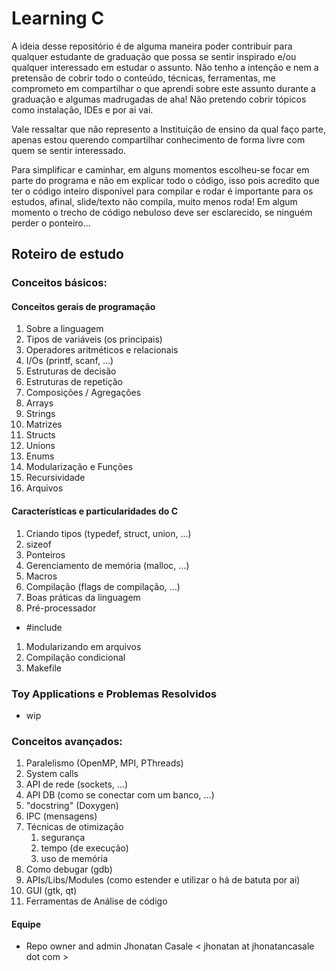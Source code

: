 # Learning C

  A ideia desse repositório é de alguma maneira poder contribuir para qualquer
estudante de graduação que possa se sentir inspirado e/ou qualquer interessado
em estudar o assunto. Não tenho a intenção e nem a pretensão de cobrir todo o
conteúdo, técnicas, ferramentas, me comprometo em compartilhar o que aprendi
sobre este assunto durante a graduação e algumas madrugadas de aha! Não
pretendo cobrir tópicos como instalação, IDEs e por ai vai.

  Vale ressaltar que não represento a Instituição de ensino da qual faço parte,
apenas estou querendo compartilhar conhecimento de forma livre com quem se
sentir interessado.

  Para simplificar e caminhar, em alguns momentos escolheu-se focar em parte do
programa e não em explicar todo o código, isso pois acredito que ter o código
inteiro disponível para compilar e rodar é importante para os estudos, afinal,
slide/texto não compila, muito menos roda! Em algum momento o trecho de código
nebuloso deve ser esclarecido, se ninguém perder o ponteiro...

## Roteiro de estudo
### Conceitos básicos:
#### Conceitos gerais de programação
1. Sobre a linguagem
1. Tipos de variáveis (os principais)
1. Operadores aritméticos e relacionais
1. I/Os (printf, scanf, ...)
1. Estruturas de decisão
1. Estruturas de repetição
1. Composições / Agregações
  1. Arrays
  1. Strings
  1. Matrizes
  1. Structs
  1. Unions
  1. Enums
1. Modularização e Funções
1. Recursividade
1. Arquivos

#### Características e particularidades do C
1. Criando tipos (typedef, struct, union, ...)
1. sizeof
1. Ponteiros
1. Gerenciamento de memória (malloc, ...)
1. Macros
1. Compilação (flags de compilação, ...)
1. Boas práticas da linguagem
1. Pré-processador
  - #include
1. Modularizando em arquivos
1. Compilação condicional
1. Makefile

### Toy Applications e Problemas Resolvidos
* wip

### Conceitos avançados:
1. Paralelismo (OpenMP, MPI, PThreads)
1. System calls
1. API de rede (sockets, ...)
1. API DB (como se conectar com um banco, ...)
1. "docstring" (Doxygen)
1. IPC (mensagens)
1. Técnicas de otimização
    1. segurança
    2. tempo (de execução)
    3. uso de memória
1. Como debugar (gdb)
1. APIs/Libs/Modules (como estender e utilizar o há de batuta por ai)
1. GUI (gtk, qt)
1. Ferramentas de Análise de código


#### Equipe
* Repo owner and admin Jhonatan Casale < jhonatan at jhonatancasale dot com >
